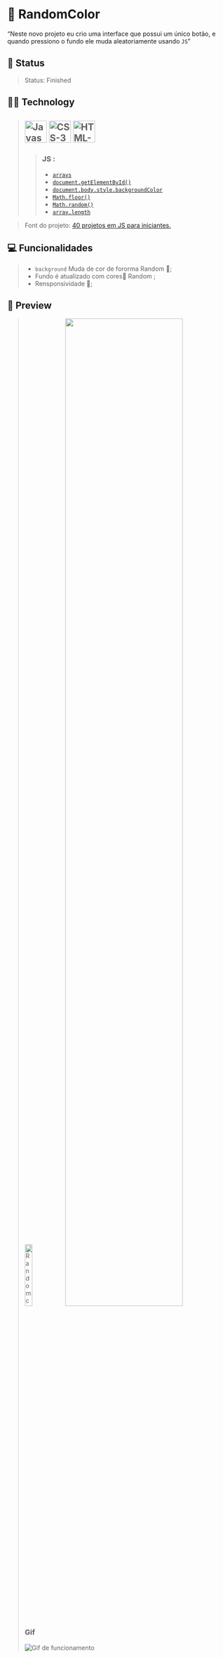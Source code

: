 # 🌈 RandomColor
<q>Neste novo projeto eu crio uma interface que possui um único botão, e quando pressiono o fundo ele muda aleatoriamente usando <code>JS</code></q>
## 📜 Status
> Status: Finished

## 👨‍💻 Technology

> <img src="https://icon.isaacgss.repl.co/img/icons8-javascript.svg" 
        title="Javascript" 
        style="width: 50px;">
> <img src="https://icon.isaacgss.repl.co/img/icons8-css3.svg" 
        title="CSS-3" 
        style="width: 50px;"> 
> <img src="https://icon.isaacgss.repl.co/img/icons8-html-5.svg" 
        title="HTML-5" 
        style="width: 50px;">     
>---
>> ### JS :
>>
>> * <code><a href="https://developer.mozilla.org/pt-BR/docs/Web/JavaScript/Reference/Global_Objects/Array" target="_blank">arrays</a></code>
>> * <code><a href="https://developer.mozilla.org/en-US/docs/Web/API/Document/getElementById" target="_blank">document.getElementById()</a></code>
>> * <code><a href="https://www.w3schools.com/jsref/prop_style_backgroundcolor.asp" target="_blank">document.body.style.backgroundColor</a></code>
>> * <code><a href="https://developer.mozilla.org/pt-BR/docs/Web/JavaScript/Reference/Global_Objects/Math/floor" target="_blank">Math.floor()</a></code>
>> * <code><a href="https://developer.mozilla.org/pt-BR/docs/Web/JavaScript/Reference/Global_Objects/Math/random" target="_blank">Math.random()</a></code>
>> * <code><a href="https://developer.mozilla.org/pt-BR/docs/Web/JavaScript/Reference/Global_Objects/Array/length" target="_blank">array.length</a></code>

> Font do projeto: 
> <a href="https://www.freecodecamp.org/portuguese/news/40-projetos-em-javascript-para-iniciantes-ideias-simples-para-comecar-a-programar-em-js/#como-criar-um-trocador-de-cores" target="_blank">40 projetos em JS para iniciantes.</a>

## 💻 Funcionalidades

> * <code>background</code> Muda de cor de fororma Random 🔀;
> * Fundo é atualizado com cores🌈 Random ;
> * Rensponsividade 📱;

## 👀 Preview

> <img src="https://s3.us-west-2.amazonaws.com/secure.notion-static.com/3003c790-2095-40a3-ab47-b025e5b9e331/Untitled.png?X-Amz-Algorithm=AWS4-HMAC-SHA256&X-Amz-Content-Sha256=UNSIGNED-PAYLOAD&X-Amz-Credential=AKIAT73L2G45EIPT3X45%2F20220711%2Fus-west-2%2Fs3%2Faws4_request&X-Amz-Date=20220711T035433Z&X-Amz-Expires=86400&X-Amz-Signature=27250ef26452b7f2947890d7575b0e3816bc03a6f925b4737bff19c7b8c4607d&X-Amz-SignedHeaders=host&response-content-disposition=filename%20%3D%22Untitled.png%22&x-id=GetObject" title="Randomcolor [Mobile]" style="width: 19%;">
> <img src="https://media-exp1.licdn.com/dms/image/C4D22AQH4d41NkXithQ/feedshare-shrink_800/0/1656443101339?e=1659571200&v=beta&t=2ymmV4ckkk0Nuzjcsq_bB6CEhOXy5b53XwPLZi1AnM8" style="width: 76%;">
> 
> ### Gif
> <img src="https://s3.us-west-2.amazonaws.com/secure.notion-static.com/70749dde-0f11-494a-bdad-f692419f794c/2022-07-11-00-51-50.gif?X-Amz-Algorithm=AWS4-HMAC-SHA256&X-Amz-Content-Sha256=UNSIGNED-PAYLOAD&X-Amz-Credential=AKIAT73L2G45EIPT3X45%2F20220711%2Fus-west-2%2Fs3%2Faws4_request&X-Amz-Date=20220711T040334Z&X-Amz-Expires=86400&X-Amz-Signature=fe3e8d7316daba16a29069ca21d3d98ac8a0eff3a8a61eff0e82dda31f6f1091&X-Amz-SignedHeaders=host&response-content-disposition=filename%20%3D%222022-07-11-00-51-50.gif%22&x-id=GetObject" title="Gif de funcionamento">
